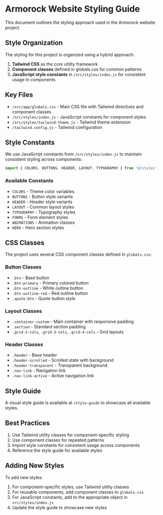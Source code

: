 # Armorock Website Styling Guide

This document outlines the styling approach used in the Armorock website project.

## Style Organization

The styling for this project is organized using a hybrid approach:

1. **Tailwind CSS** as the core utility framework
2. **Component classes** defined in globals.css for common patterns
3. **JavaScript style constants** in `/src/styles/index.js` for consistent usage in components

## Key Files

- `/src/app/globals.css` - Main CSS file with Tailwind directives and component classes
- `/src/styles/index.js` - JavaScript constants for component styles
- `/src/styles/tailwind-theme.js` - Tailwind theme extension
- `/tailwind.config.js` - Tailwind configuration

## Style Constants

We use JavaScript constants from `/src/styles/index.js` to maintain consistent styling across components:

```javascript
import { COLORS, BUTTONS, HEADER, LAYOUT, TYPOGRAPHY } from '@/styles';
```

### Available Constants

- `COLORS` - Theme color variables
- `BUTTONS` - Button style variants
- `HEADER` - Header style variants
- `LAYOUT` - Common layout styles
- `TYPOGRAPHY` - Typography styles
- `FORMS` - Form element styles
- `ANIMATIONS` - Animation classes
- `HERO` - Hero section styles

## CSS Classes

The project uses several CSS component classes defined in `globals.css`:

### Button Classes
- `.btn` - Base button
- `.btn-primary` - Primary colored button
- `.btn-outline` - White outline button
- `.btn-outline-red` - Red outline button
- `.quote-btn` - Quote button style

### Layout Classes
- `.container-custom` - Main container with responsive padding
- `.section` - Standard section padding
- `.grid-2-cols`, `.grid-3-cols`, `.grid-4-cols` - Grid layouts

### Header Classes
- `.header` - Base header
- `.header-scrolled` - Scrolled state with background
- `.header-transparent` - Transparent background
- `.nav-link` - Navigation link
- `.nav-link-active` - Active navigation link

## Style Guide

A visual style guide is available at `/style-guide` to showcase all available styles.

## Best Practices

1. Use Tailwind utility classes for component-specific styling
2. Use component classes for repeated patterns
3. Import style constants for consistent usage across components
4. Reference the style guide for available styles

## Adding New Styles

To add new styles:

1. For component-specific styles, use Tailwind utility classes
2. For reusable components, add component classes to `globals.css`
3. For JavaScript constants, add to the appropriate object in `src/styles/index.js`
4. Update the style guide to showcase new styles
